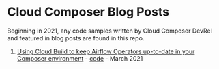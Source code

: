 # Cloud Composer Blog Posts

Beginning in 2021, any code samples written by Cloud Composer DevRel and featured in blog posts are found in this repo.

1. [Using Cloud Build to keep Airflow Operators up-to-date in your Composer environment](https://cloud.google.com/blog/topics/developers-practitioners/using-cloud-build-keep-airflow-operators-date-your-composer-environment) - [code](/gcp-tech-blog/unit-test-dags-cloud-build) - March 2021